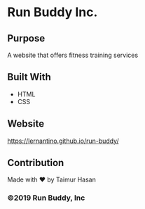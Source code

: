 # Run Buddy Inc.

## Purpose
A website that offers fitness training services

## Built With
* HTML
* CSS

## Website
https://lernantino.github.io/run-buddy/

## Contribution
Made with ❤️ by Taimur Hasan

### ©️2019 Run Buddy, Inc
